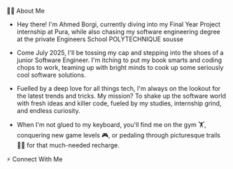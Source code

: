 👩‍💻 About Me
- Hey there! I'm Ahmed Borgi, currently diving into my Final Year Project internship at Pura, while also chasing my software engineering degree at the private Engineers School POLYTECHNIQUE sousse 

- Come July 2025, I'll be tossing my cap and stepping into the shoes of a junior Software Engineer. I'm itching to put my book smarts and coding chops to work, teaming up with bright minds to cook up some seriously cool software solutions.

- Fuelled by a deep love for all things tech, I'm always on the lookout for the latest trends and tricks. My mission? To shake up the software world with fresh ideas and killer code, fueled by my studies, internship grind, and endless curiosity.

- When I'm not glued to my keyboard, you'll find me on the gym 🏋, conquering new game levels 🎮, or pedaling through picturesque trails 🚴‍♂️ for that much-needed recharge.

⚡ Connect With Me
